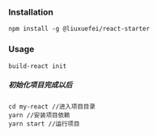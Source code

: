 
### Installation

```
npm install -g @liuxuefei/react-starter
```
### Usage
```
build-react init
```
##### 初始化项目完成以后
```
cd my-react //进入项目目录
yarn //安装项目依赖
yarn start //运行项目
```
